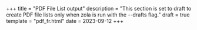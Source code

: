 +++
title = "PDF File List output"
description = "This section is set to draft to create PDF file lists only when zola is run with the --drafts flag."
draft = true
template = "pdf_fr.html"
date = 2023-09-12
+++
